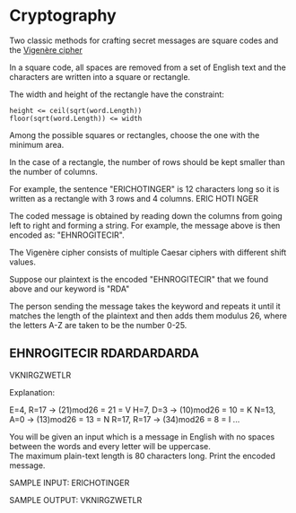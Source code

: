 Cryptography
============
Two classic methods for crafting secret messages are square codes and the [Vigenère cipher](http://en.wikipedia.org/wiki/Vigen%C3%A8re_cipher)

In a square code, all spaces are removed from a set of English text and the characters are written into a square or rectangle.

The width and height of the rectangle have the constraint:

```
height <= ceil(sqrt(word.Length))
floor(sqrt(word.Length)) <= width
```

Among the possible squares or rectangles, choose the one with the minimum area.

In the case of a rectangle, the number of rows should be kept smaller than the number of columns.

For example, the sentence "ERICHOTINGER" is 12 characters long so it is written as a rectangle with 3 rows and 4 columns.
ERIC
HOTI
NGER

The coded message is obtained by reading down the columns from going left to right and forming a string. 
For example, the message above is then encoded as: "EHNROGITECIR".

The Vigenère cipher consists of multiple Caesar ciphers with different shift values.

Suppose our plaintext is the encoded "EHNROGITECIR" that we found above and our keyword is "RDA"

The person sending the message takes the keyword and repeats it until it matches the length of the plaintext 
and then adds them modulus 26, where the letters A-Z are taken to be the number 0-25.

EHNROGITECIR
RDARDARDARDA
------------
VKNIRGZWETLR

Explanation:

E=4,  R=17 -> (21)mod26 = 21 = V
H=7,  D=3  -> (10)mod26 = 10 = K
N=13, A=0  -> (13)mod26 = 13 = N
R=17, R=17 -> (34)mod26 = 8  = I
...

You will be given an input which is a message in English with no spaces between the words and every letter will be uppercase.  
The maximum plain-text length is 80 characters long.
Print the encoded message.

SAMPLE INPUT:
ERICHOTINGER

SAMPLE OUTPUT:
VKNIRGZWETLR